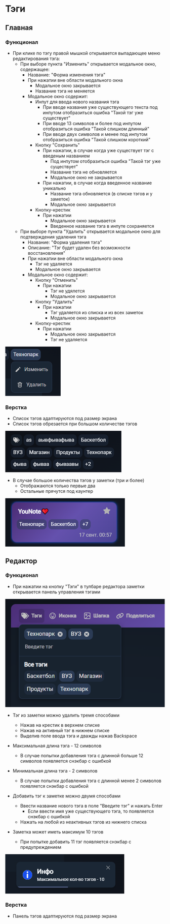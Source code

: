 # Тэги

## Главная

### Функционал

* При клике по тэгу правой мышкой открывается выпадающее меню редактирования тэга:
    * При выборе пункта "Изменить" открывается модальное окно, содержащее:
      * Название: "Форма изменения тэга"
      * При нажатии вне области модального окна
          * Модальное окно закрывается
          * Название тэга не меняется
      * Модальное окно содержит:
        * Инпут для ввода нового названия тэга
          * При вводе названия уже существующего текста под инпутом отобразиться ошибка "Такой тэг уже существует"
          * При вводе 13 символов и более под инпутом отобразиться ошибка "Такой слишком длинный"
          * При вводе двух символов и менее под инпутом отобразиться ошибка "Такой слишком короткий"
        * Кнопку "Сохранить"
          * При нажатии, в случае когда уже существует тэг с введеным названием
            * Под инпутом отобразиться ошибка "Такой тэг уже существует"
            * Название тэга не обновляется
            * Модальное окно не закрывается
          * При нажатии, в случае когда введенное название уникально
            * Название тэга обновляется (в списке тэгов и у заметок)
            * Модальное окно закрывается
        * Кнопку-крестик
          * При нажатии
            * Модальное окно закрывается
            * Введенное название тэга в инпуте сохраняется
    * При выборе пункта "Удалить" открывается модальное окно для подтверждения удаления тэга
      * Название: "Форма удаления тэга"
      * Описание: "Тэг будет удален без возможности восстановления"
      * При нажатии вне области модального окна
        * Тэг не удаляется
        * Модальное окно закрывается
      * Модальное окно содержит:
        * Кнопку "Отменить"
          * При нажатии
            * Тэг не удялется
            * Модальное окно закрывается
        * Кнопку "Удалить"
          * При нажатии
            * Тэг удаляется из списка и из всех заметок
            * Модальное окно закрывается
        * Кнопку-крестик
          * При нажатии 
            * Модальное окно закрывается
            * Тэг не удаляется

<img src="img/tag-dropdown.png">

### Верстка

* Список тэгов адаптируются под размер экрана
* Список тэгов обрезается при большом количестве тэгов

<img src="img/tags_preview.png">

* В случае большое количества тэгов у заметки (три и более)
  * Отображаются только первые два
  * Остальные прячутся под каунтер

<img src="img/note_preview.png">

## Редактор

### Функционал

* При нажатии на кнопку "Тэги" в тулбаре редактора заметки открывается панель управления тэгами

<img src="img/editor.png">

* Тэг из заметки можно удалить тремя способами
  * Нажав на крестик в верхнем списке
  * Нажав на активный тэг в нижнем списке
  * Выделив поле ввода тэга и дважды нажав Backspace
* Максимальная длина тэга - 12 символов
  * В случае попытки добавления тэга с длинной больше 12 символов появляется снэкбар с ошибкой
* Минимальная длина тэга - 2 символов
    * В случае попытки добавления тэга с длинной менее 2 символов появляется снэкбар с ошибкой

* Добавить тэг к заметке можно двумя способами
  * Ввести название нового тэга в поле "Введите тэг" и нажать Enter
    * Если ввести имя уже существующего тэга, то появляется снэкбар с ошибкой
  * Нажать на любой из неактивных тэгов из нижнего списка

* Заметка может иметь максимум 10 тэгов
  * При попытке добавить 11 тэг появляется снэкбар с предупреждением

<img src="img/warning.png">

### Верстка

* Панель тэгов адаптируются под размер экрана
